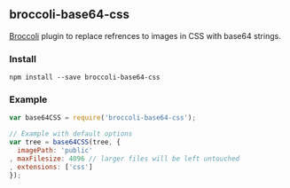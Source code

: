 ## broccoli-base64-css

[Broccoli](https://github.com/broccolijs/broccoli) plugin to replace refrences to images in CSS with base64 strings.

### Install
```
npm install --save broccoli-base64-css
```

### Example
```js
var base64CSS = require('broccoli-base64-css');

// Example with default options
var tree = base64CSS(tree, {
  imagePath: 'public'
, maxFilesize: 4096 // larger files will be left untouched
, extensions: ['css']
});
```


